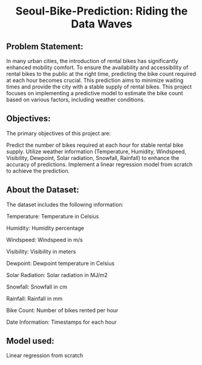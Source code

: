 # <p align = 'center'> Seoul-Bike-Prediction: Riding the Data Waves </p>

## Problem Statement:
In many urban cities, the introduction of rental bikes has significantly enhanced mobility comfort. To ensure the availability and accessibility of rental bikes to the public at the right time, predicting the bike count required at each hour becomes crucial. This prediction aims to minimize waiting times and provide the city with a stable supply of rental bikes. This project focuses on implementing a predictive model to estimate the bike count based on various factors, including weather conditions.

## Objectives:
The primary objectives of this project are:

Predict the number of bikes required at each hour for stable rental bike supply.
Utilize weather information (Temperature, Humidity, Windspeed, Visibility, Dewpoint, Solar radiation, Snowfall, Rainfall) to enhance the accuracy of predictions.
Implement a linear regression model from scratch to achieve the prediction.

## About the Dataset:
The dataset includes the following information:

Temperature: Temperature in Celsius

Humidity: Humidity percentage

Windspeed: Windspeed in m/s

Visibility: Visibility in meters

Dewpoint: Dewpoint temperature in Celsius

Solar Radiation: Solar radiation in MJ/m2

Snowfall: Snowfall in cm

Rainfall: Rainfall in mm

Bike Count: Number of bikes rented per hour

Date Information: Timestamps for each hour

## Model used:
Linear regression from scratch
